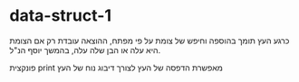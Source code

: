 # data-struct-1

כרגע העץ תומך בהוספה וחיפש של צומת על פי מפתח, ההוצאה עובדת רק אם הצומת היא עלה או הבן שלה עלה, בהמשך יוסף הנ"ל.

פונקצית print
מאפשרת הדפסה של העץ לצורך דיבוג נוח של העץ

